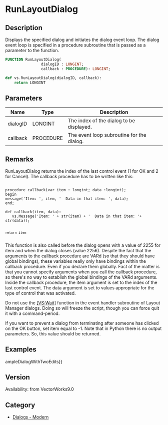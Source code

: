 # RunLayoutDialog

## Description
Displays the specified dialog and initiates the dialog event loop. The dialog event loop is specified in a procedure subroutine that is passed as a parameter to the function.

```pascal
FUNCTION RunLayoutDialog(
				dialogID : LONGINT;
				callback : PROCEDURE): LONGINT;
```

```python
def vs.RunLayoutDialog(dialogID, callback):
    return LONGINT
```

## Parameters
|Name|Type|Description|
|---|---|---|
|dialogID|LONGINT|The index of the dialog to be displayed.|
|callback|PROCEDURE|The event loop subroutine for the dialog.|

## Remarks
RunLayoutDialog returns the index of the last control event (1 for OK and 2 for Cancel). The callback procedure has to be written like this:

<code lang="pas">
procedure callback(var item : longint; data :longint);
begin
message('Item: ', item, '  Data in that item: ', data);
end;
</code>

<code lang="py">
def callback(item, data):
   vs.Message('Item: ' + str(item) + '  Data in that item: '+ str(data));
	
    return item 
</code>
This function is also called before the dialog opens with a value of 2255 for item
and when the dialog closes (value 2256). 
Despite the fact that the arguments to the callback procedure are VARd (so that they should have global bindings), these variables really only have bindings within the callback procedure. Even if you declare them globally. Fact of the matter is that you cannot specify arguments when you call the callback procedure, so there's no way to establish the global bindings of the VARd arguments. Inside the callback procedure, the item argument is set to the index of the last control event. The data argument is set to values appropriate for the type of control that was activated.

Do not use the [[VS:Wait]]() function in the event handler subroutine of Layout Manager dialogs. Doing so will freeze the script, though you can force quit it with a command-period.

If you want to prevent a dialog from terminating after someone has clicked on the OK button, set item equal to -1. Note that in Python there is no output parameters. So, this value should be returned.

## Examples
ampleDialogWithTwoEdits}}

## Version
Availability: from VectorWorks9.0

## Category
* [Dialogs - Modern](../Categories/Dialogs%20-%20Modern.md)
